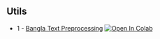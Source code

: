 ## Utils

* 1 - [Bangla Text Preprocessing](https://github.com/mehedihasanbijoy/PyTorch-BanglaNLP-Tutorial/blob/main/0B.%20Utils/BanglaTextPreprocessing.ipynb) [![Open In Colab](https://colab.research.google.com/assets/colab-badge.svg)](https://drive.google.com/file/d/1zHiAMKLwJk48eEWNKTh_XnlJ1I4W-9LL/view?usp=share_link)
